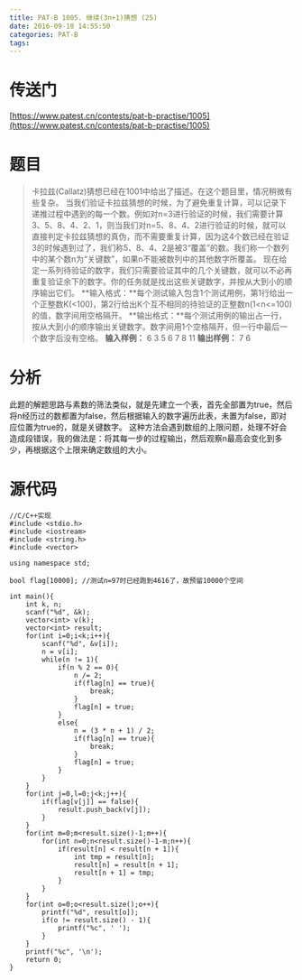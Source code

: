 ```yaml
---
title: PAT-B 1005. 继续(3n+1)猜想 (25)
date: 2016-09-18 14:55:50
categories: PAT-B
tags:
---
```

# 传送门
[https://www.patest.cn/contests/pat-b-practise/1005](https://www.patest.cn/contests/pat-b-practise/1005)
<!--more-->
# 题目
> 卡拉兹(Callatz)猜想已经在1001中给出了描述。在这个题目里，情况稍微有些复杂。
当我们验证卡拉兹猜想的时候，为了避免重复计算，可以记录下递推过程中遇到的每一个数。例如对n=3进行验证的时候，我们需要计算3、5、8、4、2、1，则当我们对n=5、8、4、2进行验证的时候，就可以直接判定卡拉兹猜想的真伪，而不需要重复计算，因为这4个数已经在验证3的时候遇到过了，我们称5、8、4、2是被3“覆盖”的数。我们称一个数列中的某个数n为“关键数”，如果n不能被数列中的其他数字所覆盖。
现在给定一系列待验证的数字，我们只需要验证其中的几个关键数，就可以不必再重复验证余下的数字。你的任务就是找出这些关键数字，并按从大到小的顺序输出它们。
**输入格式：**每个测试输入包含1个测试用例，第1行给出一个正整数K(<100)，第2行给出K个互不相同的待验证的正整数n(1<n<=100)的值，数字间用空格隔开。
**输出格式：**每个测试用例的输出占一行，按从大到小的顺序输出关键数字。数字间用1个空格隔开，但一行中最后一个数字后没有空格。
**输入样例：**
6
3 5 6 7 8 11
**输出样例：**
7 6

# 分析
此题的解题思路与素数的筛法类似，就是先建立一个表，首先全部置为true，然后将n经历过的数都置为false，然后根据输入的数字遍历此表，未置为false，即对应位置为true的，就是关键数字。
这种方法会遇到数组的上限问题，处理不好会造成段错误，我的做法是：将其每一步的过程输出，然后观察n最高会变化到多少，再根据这个上限来确定数组的大小。

# 源代码

	//C/C++实现
	#include <stdio.h>
	#include <iostream>
	#include <string.h>
	#include <vector>

	using namespace std;

	bool flag[10000]; //测试n=97时已经跑到4616了，故预留10000个空间

	int main(){
		int k, n;
		scanf("%d", &k);
		vector<int> v(k);
		vector<int> result;
		for(int i=0;i<k;i++){
			scanf("%d", &v[i]);
			n = v[i];
			while(n != 1){
				if(n % 2 == 0){
					n /= 2;
					if(flag[n] == true){
						break;
					}
					flag[n] = true;
				}
				else{
					n = (3 * n + 1) / 2;
					if(flag[n] == true){
						break;
					}
					flag[n] = true;
				}
			}
		}
		for(int j=0,l=0;j<k;j++){
			if(flag[v[j]] == false){
				result.push_back(v[j]);
			}
		}
		for(int m=0;m<result.size()-1;m++){
			for(int n=0;n<result.size()-1-m;n++){
				if(result[n] < result[n + 1]){
					int tmp = result[n];
					result[n] = result[n + 1];
					result[n + 1] = tmp;
				}
			}
		}
		for(int o=0;o<result.size();o++){
			printf("%d", result[o]);
			if(o != result.size() - 1){
				printf("%c", ' ');
			}
		}
		printf("%c", '\n');
		return 0;
	}